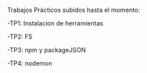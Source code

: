 Trabajos Prácticos subidos hasta el momento:

-TP1: Instalacion de herramientas

-TP2: FS

-TP3: npm y packageJSON

-TP4: nodemon